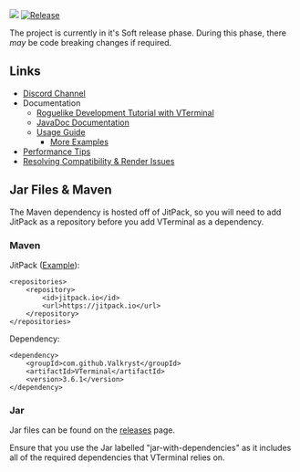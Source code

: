 ![](https://codebuild.us-east-1.amazonaws.com/badges?uuid=eyJlbmNyeXB0ZWREYXRhIjoiUXp5M3NYSlJRQlpUQ0hCdFkvUXdka0YrYnhMNzRlMWoySlVSOGM1RndVdFNHSGdQdTZiMFdjcHk5Ti9xa3daV2xLSkkwMDdxZStWMDNoN3RVc1dxN29zPSIsIml2UGFyYW1ldGVyU3BlYyI6Ik1ZK0pnK3pxcGE1d21JbFYiLCJtYXRlcmlhbFNldFNlcmlhbCI6MX0%3D&branch=master) [![Release](https://jitpack.io/v/Valkryst/VTerminal.svg)](https://jitpack.io/#Valkryst/VTerminal)


The project is currently in it's Soft release phase. During this phase, there *may* be code breaking changes if required.

## Links

* [Discord Channel](https://discord.gg/57dx68W)
* Documentation
    * [Roguelike Development Tutorial with VTerminal](https://github.com/Valkryst/VTerminal_Tutorial/wiki)
    * [JavaDoc Documentation](https://valkryst.github.io/VTerminal/)
    * [Usage Guide](https://github.com/Valkryst/VTerminal/wiki)
        * [More Examples](https://github.com/Valkryst/VTerminal/tree/master/samples) 
* [Performance Tips](https://valkryst.com/Sections/VTerminal/Articles/Performance%20Tips/index.html)
* [Resolving Compatibility & Render Issues](https://valkryst.com/Sections/VTerminal/Articles/Resolving%20Compatibility%20&%20Render%20Issues/index.html)


## Jar Files & Maven

The Maven dependency is hosted off of JitPack, so you will need to add JitPack as a repository before you add VTerminal as a dependency.

### Maven

JitPack ([Example](https://github.com/Valkryst/VTerminal/blob/master/pom.xml)):

    <repositories>
        <repository>
            <id>jitpack.io</id>
            <url>https://jitpack.io</url>
        </repository>
    </repositories>

Dependency:

    <dependency>
        <groupId>com.github.Valkryst</groupId>
        <artifactId>VTerminal</artifactId>
        <version>3.6.1</version>
    </dependency>

### Jar

Jar files can be found on the [releases](https://github.com/Valkryst/VTerminal/releases) page.

Ensure that you use the Jar labelled "jar-with-dependencies" as it includes all of the required dependencies that VTerminal relies on.
